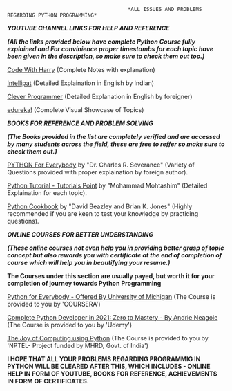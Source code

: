                                            *ALL ISSUES AND PROBLEMS REGARDING PYTHON PROGRAMMING*

*******YOUTUBE CHANNEL LINKS FOR HELP AND REFERENCE*******

***(All the links provided below have complete Python Course fully explained and For convinience proper timestambs for each topic have been given in the description, so make sure to check them out too.)***

[Code With Harry](https://www.youtube.com/watch?v=gfDE2a7MKjA&t=19896s) (Complete Notes with explanation)

[Intellipat](https://www.youtube.com/watch?v=T936yTchDck) (Detailed Explaination in English by Indian)

[Clever Programmer](https://www.youtube.com/watch?v=4F2m91eKmts) (Detailed Explanation in English by foreigner)

[edureka!](https://www.youtube.com/watch?v=WGJJIrtnfpk) (Complete Visual Showcase of Topics)


*******BOOKS FOR REFERENCE AND PROBLEM SOLVING*******

***(The Books provided in the list are completely verified and are accessed by many students across the field, these are free to reffer so make sure to check them out.)***

[PYTHON For Everybody](http://do1.dr-chuck.com/pythonlearn/EN_us/pythonlearn.pdf) by "Dr. Charles R. Severance" (Variety of Questions provided with proper explaination by foreign author).

[Python Tutorial - Tutorials Point](https://www.pdfdrive.com/python-tutorial-tutorials-point-e10195863.html) by "Mohammad Mohtashim" (Detailed Explaination for each topic).

[Python Cookbook](https://d.cxcore.net/Python/Python_Cookbook_3rd_Edition.pdf) by "David Beazley and Brian K. Jones" (Highly recommended if you are keen to test your knowledge by practicing questions). 


*******ONLINE COURSES FOR BETTER UNDERSTANDING*******

***(These online courses not even help you in providing better grasp of topic concept but also rewards you with certificate at the end of completion of course which will help you in beautifying your resume.)***

**The Courses under this section are usually payed, but worth it for your completion of journey towards Python Programming**

[Python for Everybody - Offered By University of Michigan](https://www.coursera.org/specializations/python?) (The Course is provided to you by 'COURSERA')

[Complete Python Developer in 2021: Zero to Mastery - By Andrie Neagoie](https://www.udemy.com/course/complete-python-developer-zero-to-mastery/) (The Course is provided to you by 'Udemy')

[The Joy of Computing using Python](https://nptel.ac.in/courses/106/106/106106182/) (The Course is provided to you by 'NPTEL- Project funded by MHRD, Govt. of India')


****I HOPE THAT ALL YOUR PROBLEMS REGARDING PROGRAMMIG IN PYTHON WILL BE CLEARED AFTER THIS, WHICH INCLUDES - ONLINE HELP IN FORM OF YOUTUBE, BOOKS FOR REFERENCE, ACHIEVEMENTS IN FORM OF CERTIFICATES.****
